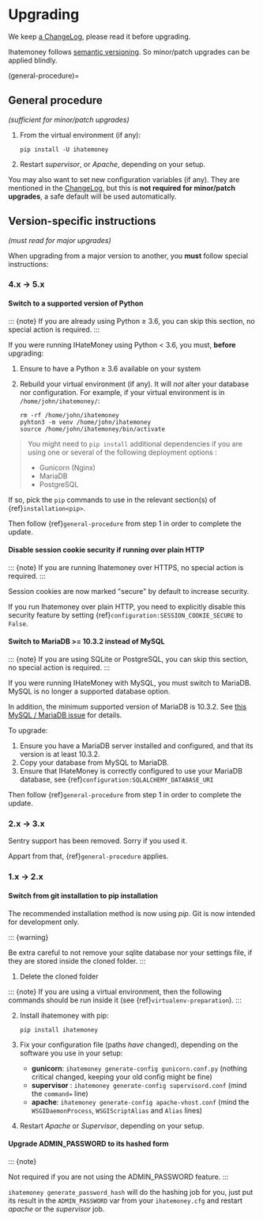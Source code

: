 # Upgrading

We keep [a ChangeLog](https://github.com/spiral-project/ihatemoney/blob/master/CHANGELOG.md),
please read it before upgrading.

Ihatemoney follows [semantic versioning](http://semver.org/). So minor/patch
upgrades can be applied blindly.

(general-procedure)=
## General procedure

*(sufficient for minor/patch upgrades)*

1.  From the virtual environment (if any):

        pip install -U ihatemoney

2.  Restart *supervisor*, or *Apache*, depending on your setup.

You may also want to set new configuration variables (if any). They are
mentioned in the
[ChangeLog](https://github.com/spiral-project/ihatemoney/blob/master/CHANGELOG.md),
but this is **not required for minor/patch upgrades**, a safe default
will be used automatically.

## Version-specific instructions

*(must read for major upgrades)*

When upgrading from a major version to another, you **must** follow
special instructions:

### 4.x → 5.x

#### Switch to a supported version of Python

::: {note}
If you are already using Python ≥ 3.6, you can skip this section, no
special action is required.
:::

If you were running IHateMoney using Python < 3.6, you must, **before**
upgrading:

1.  Ensure to have a Python ≥ 3.6 available on your system

2.  Rebuild your virtual environment (if any). It will *not* alter your
    database nor configuration. For example, if your virtual environment
    is in `/home/john/ihatemoney/`:

        rm -rf /home/john/ihatemoney
        pyhton3 -m venv /home/john/ihatemoney
        source /home/john/ihatemoney/bin/activate

> You might need to `pip install` additional dependencies if you are
> using one or several of the following deployment options :
>
> -   Gunicorn (Nginx)
> -   MariaDB
> -   PostgreSQL

If so, pick the `pip` commands to use in the relevant section(s) of
{ref}`installation<pip>`.

Then follow {ref}`general-procedure` from step 1 in order to complete the update.

#### Disable session cookie security if running over plain HTTP

::: {note}
If you are running Ihatemoney over HTTPS, no special action is required.
:::

Session cookies are now marked "secure" by default to increase
security.

If you run Ihatemoney over plain HTTP, you need to explicitly disable
this security feature by setting {ref}`configuration:SESSION_COOKIE_SECURE` to `False`.

#### Switch to MariaDB >= 10.3.2 instead of MySQL

::: {note}
If you are using SQLite or PostgreSQL, you can skip this section, no
special action is required.
:::

If you were running IHateMoney with MySQL, you must switch to MariaDB.
MySQL is no longer a supported database option.

In addition, the minimum supported version of MariaDB is 10.3.2. See
[this MySQL / MariaDB
issue](https://github.com/spiral-project/ihatemoney/issues/632) for
details.

To upgrade:

1.  Ensure you have a MariaDB server installed and configured, and that
    its version is at least 10.3.2.
2.  Copy your database from MySQL to MariaDB.
3.  Ensure that IHateMoney is correctly configured to use your MariaDB
    database, see {ref}`configuration:SQLALCHEMY_DATABASE_URI`

Then follow {ref}`general-procedure` from step 1 in order to complete the update.

### 2.x → 3.x

Sentry support has been removed. Sorry if you used it.

Appart from that, {ref}`general-procedure` applies.

### 1.x → 2.x

#### Switch from git installation to pip installation

The recommended installation method is now using *pip*. Git is now
intended for development only.

::: {warning}

Be extra careful to not remove your sqlite database nor your settings
file, if they are stored inside the cloned folder.
:::

1.  Delete the cloned folder

::: {note}
If you are using a virtual environment, then the following commands
should be run inside it (see {ref}`virtualenv-preparation`).
:::

2.  Install ihatemoney with pip:

        pip install ihatemoney

3.  Fix your configuration file (paths *have* changed), depending on the
    software you use in your setup:

    -   **gunicorn**: `ihatemoney generate-config gunicorn.conf.py`
        (nothing critical changed, keeping your old config might be
        fine)
    -   **supervisor** : `ihatemoney generate-config supervisord.conf`
        (mind the `command=` line)
    -   **apache**: `ihatemoney generate-config apache-vhost.conf` (mind
        the `WSGIDaemonProcess`, `WSGIScriptAlias` and `Alias` lines)

4.  Restart *Apache* or *Supervisor*, depending on your setup.

#### Upgrade ADMIN_PASSWORD to its hashed form

::: {note}

Not required if you are not using the ADMIN_PASSWORD feature.
:::

`ihatemoney generate_password_hash` will do the hashing job for you, just put
its result in the `ADMIN_PASSWORD` var from your `ihatemoney.cfg` and restart
*apache* or the *supervisor* job.
